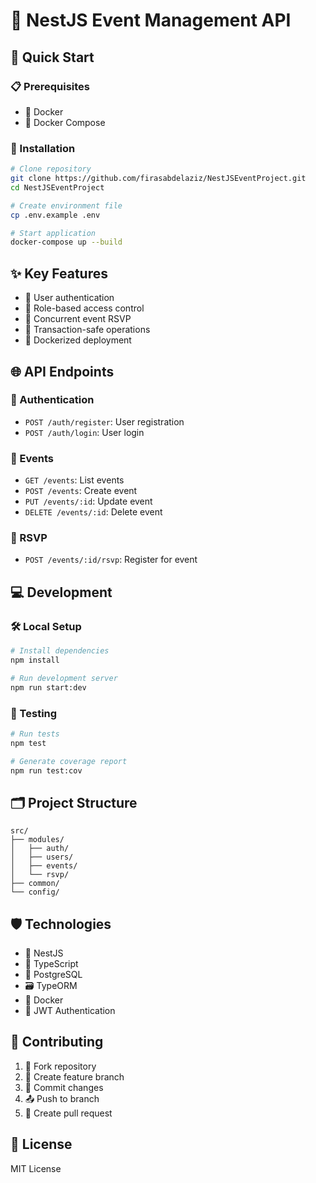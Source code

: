 # 🎉 NestJS Event Management API

## 🚀 Quick Start

### 📋 Prerequisites
- 🐳 Docker
- 🐳 Docker Compose

### 🔧 Installation
```bash
# Clone repository
git clone https://github.com/firasabdelaziz/NestJSEventProject.git
cd NestJSEventProject

# Create environment file
cp .env.example .env

# Start application
docker-compose up --build
```

## ✨ Key Features
- 🔐 User authentication
- 👥 Role-based access control
- 📅 Concurrent event RSVP
- 🔄 Transaction-safe operations
- 🐳 Dockerized deployment

## 🌐 API Endpoints

### 🔑 Authentication
- `POST /auth/register`: User registration
- `POST /auth/login`: User login

### 📆 Events
- `GET /events`: List events
- `POST /events`: Create event
- `PUT /events/:id`: Update event
- `DELETE /events/:id`: Delete event

### 🎫 RSVP
- `POST /events/:id/rsvp`: Register for event

## 💻 Development

### 🛠 Local Setup
```bash
# Install dependencies
npm install

# Run development server
npm run start:dev
```

### 🧪 Testing
```bash
# Run tests
npm test

# Generate coverage report
npm run test:cov
```

## 🗂 Project Structure
```
src/
├── modules/
│   ├── auth/
│   ├── users/
│   ├── events/
│   └── rsvp/
├── common/
└── config/
```

## 🛡 Technologies
- 🚀 NestJS
- 📘 TypeScript
- 🐘 PostgreSQL
- 🗃 TypeORM
- 🐳 Docker
- 🔐 JWT Authentication

## 🤝 Contributing
1. 🍴 Fork repository
2. 🌿 Create feature branch
3. 💾 Commit changes
4. 📤 Push to branch
5. 🔀 Create pull request

## 📄 License
MIT License